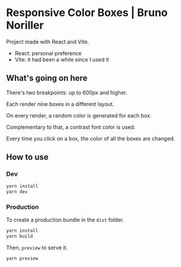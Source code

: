 # Responsive Color Boxes | Bruno Noriller

Project made with React and Vite.

- React: personal preference
- Vite: it had been a while since I used it

## What's going on here

There's two breakpoints: up to 600px and higher.

Each render nine boxes in a different layout.

On every render, a random color is generated for each box.

Complementary to that, a contrast font color is used.

Every time you click on a box, the color of all the boxes are changed.

## How to use

### Dev

```bash
yarn install
yarn dev
```

### Production

To create a production bundle in the `dist` folder.

```bash
yarn install
yarn build
```

Then, `preview` to serve it.

```bash
yarn preview
```
